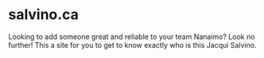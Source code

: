 # salvino.ca
Looking to add someone great and reliable to your team Nanaimo?  Look no further!  This a site for you to get to know exactly who is this Jacqui Salvino.
